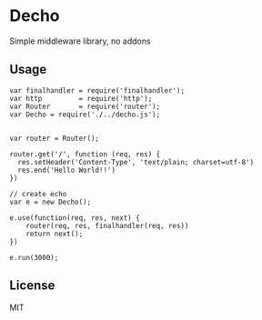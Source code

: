 Decho
=======

Simple middleware library, no addons

## Usage

~~~
var finalhandler = require('finalhandler');
var http         = require('http');
var Router       = require('router');
var Decho = require('./../decho.js');


var router = Router();

router.get('/', function (req, res) {
  res.setHeader('Content-Type', 'text/plain; charset=utf-8')
  res.end('Hello World!!')
})

// create echo
var e = new Decho();

e.use(function(req, res, next) {
    router(req, res, finalhandler(req, res))
    return next();
})

e.run(3000);
~~~

## License

MIT


